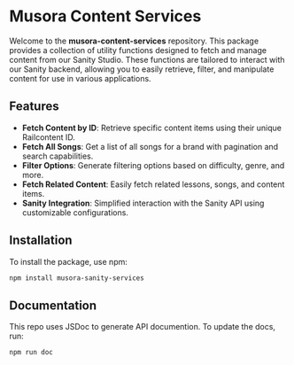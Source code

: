 # Musora Content Services

Welcome to the **musora-content-services** repository. This package provides a collection of utility functions designed to fetch and manage content from our Sanity Studio. These functions are tailored to interact with our Sanity backend, allowing you to easily retrieve, filter, and manipulate content for use in various applications.

## Features

- **Fetch Content by ID**: Retrieve specific content items using their unique Railcontent ID.
- **Fetch All Songs**: Get a list of all songs for a brand with pagination and search capabilities.
- **Filter Options**: Generate filtering options based on difficulty, genre, and more.
- **Fetch Related Content**: Easily fetch related lessons, songs, and content items.
- **Sanity Integration**: Simplified interaction with the Sanity API using customizable configurations.

## Installation

To install the package, use npm:

```bash
npm install musora-sanity-services
```

## Documentation

This repo uses JSDoc to generate API documention. To update the docs, run:

```
npm run doc
```


